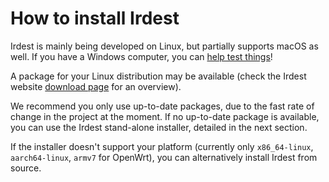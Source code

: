 # How to install Irdest

Irdest is mainly being developed on Linux, but partially supports
macOS as well.  If you have a Windows computer, you can [help test
things](https://git.irde.st/we/irdest/-/issues/78)!

A package for your Linux distribution may be available (check the
Irdest website [download page](https://irde.st/download) for an
overview).

We recommend you only use up-to-date packages, due to the fast rate of
change in the project at the moment.  If no up-to-date package is
available, you can use the Irdest stand-alone installer, detailed in
the next section.

If the installer doesn't support your platform (currently only
`x86_64-linux`, `aarch64-linux`, `armv7` for OpenWrt), you can
alternatively install Irdest from source.

